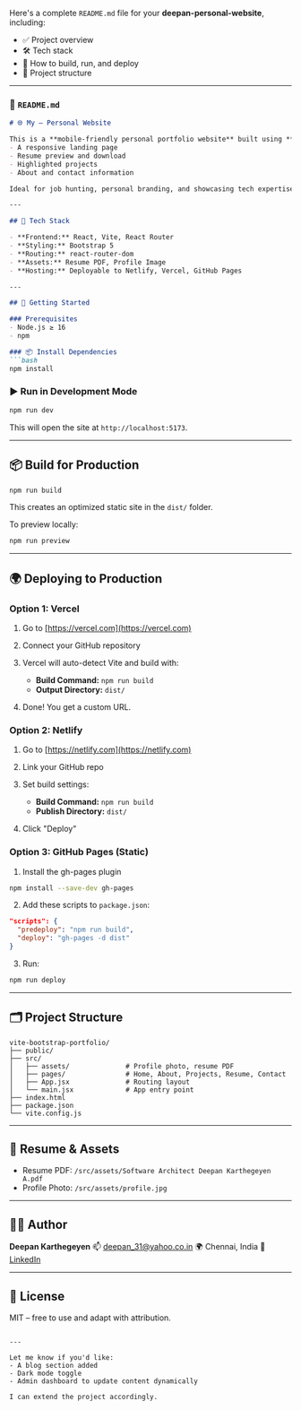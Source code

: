 Here's a complete `README.md` file for your **deepan-personal-website**, including:

* ✅ Project overview
* 🛠️ Tech stack
* 🚀 How to build, run, and deploy
* 📁 Project structure

---

### 📄 `README.md`

````markdown
# 🌐 My – Personal Website

This is a **mobile-friendly personal portfolio website** built using **React + Vite + Bootstrap**. It showcases:
- A responsive landing page
- Resume preview and download
- Highlighted projects
- About and contact information

Ideal for job hunting, personal branding, and showcasing tech expertise in .NET, AI, and cloud-native solutions.

---

## 🔧 Tech Stack

- **Frontend:** React, Vite, React Router
- **Styling:** Bootstrap 5
- **Routing:** react-router-dom
- **Assets:** Resume PDF, Profile Image
- **Hosting:** Deployable to Netlify, Vercel, GitHub Pages

---

## 🚀 Getting Started

### Prerequisites
- Node.js ≥ 16
- npm

### 📦 Install Dependencies
```bash
npm install
````

### ▶️ Run in Development Mode

```bash
npm run dev
```

This will open the site at `http://localhost:5173`.

---

## 📦 Build for Production

```bash
npm run build
```

This creates an optimized static site in the `dist/` folder.

To preview locally:

```bash
npm run preview
```

---

## 🌍 Deploying to Production

### Option 1: **Vercel**

1. Go to [https://vercel.com](https://vercel.com)
2. Connect your GitHub repository
3. Vercel will auto-detect Vite and build with:

   * **Build Command:** `npm run build`
   * **Output Directory:** `dist/`
4. Done! You get a custom URL.

### Option 2: **Netlify**

1. Go to [https://netlify.com](https://netlify.com)
2. Link your GitHub repo
3. Set build settings:

   * **Build Command:** `npm run build`
   * **Publish Directory:** `dist/`
4. Click "Deploy"

### Option 3: **GitHub Pages (Static)**

1. Install the gh-pages plugin

```bash
npm install --save-dev gh-pages
```

2. Add these scripts to `package.json`:

```json
"scripts": {
  "predeploy": "npm run build",
  "deploy": "gh-pages -d dist"
}
```

3. Run:

```bash
npm run deploy
```

---

## 🗂️ Project Structure

```
vite-bootstrap-portfolio/
├── public/
├── src/
│   ├── assets/              # Profile photo, resume PDF
│   ├── pages/               # Home, About, Projects, Resume, Contact
│   ├── App.jsx              # Routing layout
│   └── main.jsx             # App entry point
├── index.html
├── package.json
└── vite.config.js
```

---

## 📄 Resume & Assets

* Resume PDF: `/src/assets/Software Architect Deepan Karthegeyen A.pdf`
* Profile Photo: `/src/assets/profile.jpg`

---

## 🙋‍♂️ Author

**Deepan Karthegeyen**
📫 [deepan\_31@yahoo.co.in](mailto:deepan_31@yahoo.co.in)
🌍 Chennai, India
🔗 [LinkedIn](https://www.linkedin.com/in/deepankarthegeyen)

---

## 📝 License

MIT – free to use and adapt with attribution.

```

---

Let me know if you'd like:
- A blog section added
- Dark mode toggle
- Admin dashboard to update content dynamically

I can extend the project accordingly.
```